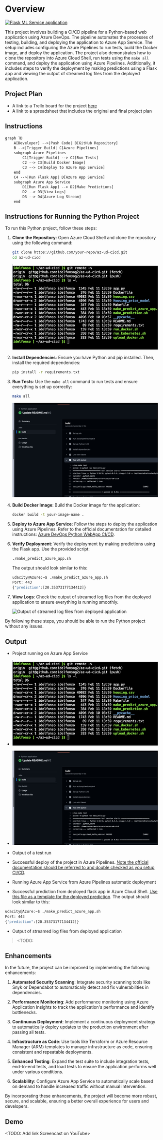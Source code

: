 # Overview

[![Flask ML Service application](https://github.com/idelfonsog2/az-ud-cicd/actions/workflows/python-app.yml/badge.svg)](https://github.com/idelfonsog2/az-ud-cicd/actions/workflows/python-app.yml)


This project involves building a CI/CD pipeline for a Python-based web application using Azure DevOps. The pipeline automates the processes of testing, building, and deploying the application to Azure App Service. The setup includes configuring the Azure Pipelines to run tests, build the Docker image, and deploy the application. The project also demonstrates how to clone the repository into Azure Cloud Shell, run tests using the `make all` command, and deploy the application using Azure Pipelines. Additionally, it includes steps to verify the deployment by making predictions using a Flask app and viewing the output of streamed log files from the deployed application.

## Project Plan

* A link to a Trello board for the project [here](https://trello.com/invite/b/67ab66df8b534de2cfe3fdd9/ATTI1d97d485177741a8f0993e19ee9af8ee3956455D/building-a-ci-cd-pipeline)
* A link to a spreadsheet that includes the original and final project plan

## Instructions

```mermaid
graph TD
    A[Developer] -->|Push Code| B[GitHub Repository]
    B -->|Trigger Build| C[Azure Pipelines]
    subgraph Azure Pipelines
        C1[Trigger Build] --> C2[Run Tests]
        C2 --> C3[Build Docker Image]
        C3 --> C4[Deploy to Azure App Service]
    end
    C4 -->|Run Flask App| D[Azure App Service]
    subgraph Azure App Service
        D1[Run Flask App] --> D2[Make Predictions]
        D2 --> D3[View Logs]
        D3 --> D4[Azure Log Stream]
    end
```

## Instructions for Running the Python Project

To run this Python project, follow these steps:

1. **Clone the Repository**:
    Open Azure Cloud Shell and clone the repository using the following command:

    ```bash
    git clone https://github.com/your-repo/az-ud-cicd.git
    cd az-ud-cicd
    ```

    ![Project cloned into Azure Cloud Shell](git_clone.png)

2. **Install Dependencies**:
    Ensure you have Python and pip installed. Then, install the required dependencies:

    ```bash
    pip install -r requirements.txt
    ```

3. **Run Tests**:
    Use the `make all` command to run tests and ensure everything is set up correctly:

    ```bash
    make all
    ```

    ![Passing tests that are displayed after running the `make all` command from the `Makefile`](py_tests.png)

4. **Build Docker Image**:
    Build the Docker image for the application:

    ```bash
    docker build -t your-image-name .
    ```

5. **Deploy to Azure App Service**:
    Follow the steps to deploy the application using Azure Pipelines. Refer to the official documentation for detailed instructions:
    [Azure DevOps Python WebApp CI/CD](https://docs.microsoft.com/en-us/azure/devops/pipelines/ecosystems/python-webapp?view=azure-devops).

6. **Verify Deployment**:
    Verify the deployment by making predictions using the Flask app. Use the provided script:

    ```bash
    ./make_predict_azure_app.sh
    ```

    The output should look similar to this:

    ```bash
    udacity@Azure:~$ ./make_predict_azure_app.sh
    Port: 443
    {"prediction":[20.35373177134412]}
    ```

7. **View Logs**:
    Check the output of streamed log files from the deployed application to ensure everything is running smoothly.

    ![Output of streamed log files from deployed application](log_files.png)

By following these steps, you should be able to run the Python project without any issues.

## Output

* Project running on Azure App Service

* ![Project cloned into Azure Cloud Shell](git_clone.png)

* ![Passing tests that are displayed after running the `make all` command from the `Makefile`](py_tests.png)

* Output of a test run

* Successful deploy of the project in Azure Pipelines.  [Note the official documentation should be referred to and double checked as you setup CI/CD](https://docs.microsoft.com/en-us/azure/devops/pipelines/ecosystems/python-webapp?view=azure-devops).

* Running Azure App Service from Azure Pipelines automatic deployment

* Successful prediction from deployed flask app in Azure Cloud Shell.  [Use this file as a template for the deployed prediction](https://github.com/udacity/nd082-Azure-Cloud-DevOps-Starter-Code/blob/master/C2-AgileDevelopmentwithAzure/project/starter_files/flask-sklearn/make_predict_azure_app.sh).
The output should look similar to this:

```bash
udacity@Azure:~$ ./make_predict_azure_app.sh
Port: 443
{"prediction":[20.35373177134412]}
```

* Output of streamed log files from deployed application

> <TODO: 

## Enhancements

In the future, the project can be improved by implementing the following enhancements:

1. **Automated Security Scanning**:
    Integrate security scanning tools like Snyk or Dependabot to automatically detect and fix vulnerabilities in dependencies.

2. **Performance Monitoring**:
    Add performance monitoring using Azure Application Insights to track the application's performance and identify bottlenecks.

3. **Continuous Deployment**:
    Implement a continuous deployment strategy to automatically deploy updates to the production environment after passing all tests.

4. **Infrastructure as Code**:
    Use tools like Terraform or Azure Resource Manager (ARM) templates to manage infrastructure as code, ensuring consistent and repeatable deployments.

5. **Enhanced Testing**:
    Expand the test suite to include integration tests, end-to-end tests, and load tests to ensure the application performs well under various conditions.

6. **Scalability**:
    Configure Azure App Service to automatically scale based on demand to handle increased traffic without manual intervention.

By incorporating these enhancements, the project will become more robust, secure, and scalable, ensuring a better overall experience for users and developers.

## Demo 

<TODO: Add link Screencast on YouTube>
